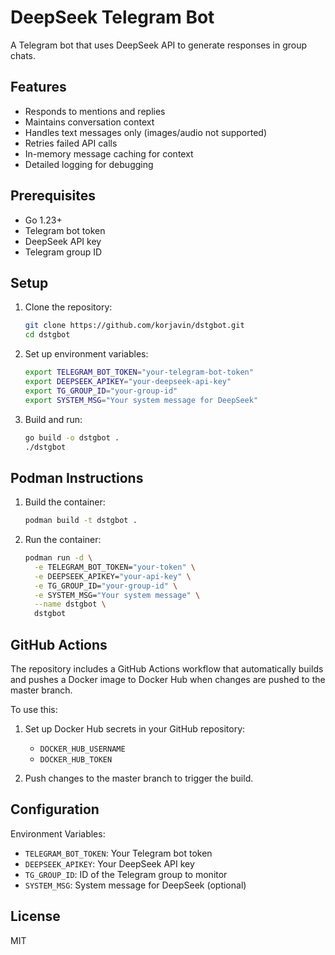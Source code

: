 # DeepSeek Telegram Bot

A Telegram bot that uses DeepSeek API to generate responses in group chats.

## Features

- Responds to mentions and replies
- Maintains conversation context
- Handles text messages only (images/audio not supported)
- Retries failed API calls
- In-memory message caching for context
- Detailed logging for debugging

## Prerequisites

- Go 1.23+
- Telegram bot token
- DeepSeek API key
- Telegram group ID

## Setup

1. Clone the repository:
   ```bash
   git clone https://github.com/korjavin/dstgbot.git
   cd dstgbot
   ```

2. Set up environment variables:
   ```bash
   export TELEGRAM_BOT_TOKEN="your-telegram-bot-token"
   export DEEPSEEK_APIKEY="your-deepseek-api-key"
   export TG_GROUP_ID="your-group-id"
   export SYSTEM_MSG="Your system message for DeepSeek"
   ```

3. Build and run:
   ```bash
   go build -o dstgbot .
   ./dstgbot
   ```

## Podman Instructions

1. Build the container:
   ```bash
   podman build -t dstgbot .
   ```

2. Run the container:
   ```bash
   podman run -d \
     -e TELEGRAM_BOT_TOKEN="your-token" \
     -e DEEPSEEK_APIKEY="your-api-key" \
     -e TG_GROUP_ID="your-group-id" \
     -e SYSTEM_MSG="Your system message" \
     --name dstgbot \
     dstgbot
   ```

## GitHub Actions

The repository includes a GitHub Actions workflow that automatically builds and pushes a Docker image to Docker Hub when changes are pushed to the master branch.

To use this:

1. Set up Docker Hub secrets in your GitHub repository:
   - `DOCKER_HUB_USERNAME`
   - `DOCKER_HUB_TOKEN`

2. Push changes to the master branch to trigger the build.

## Configuration

Environment Variables:
- `TELEGRAM_BOT_TOKEN`: Your Telegram bot token
- `DEEPSEEK_APIKEY`: Your DeepSeek API key
- `TG_GROUP_ID`: ID of the Telegram group to monitor
- `SYSTEM_MSG`: System message for DeepSeek (optional)

## License

MIT
